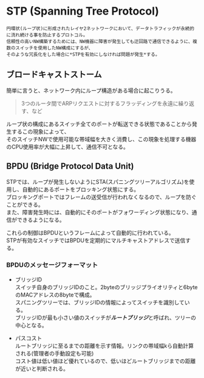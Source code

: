 # STP (Spanning Tree Protocol)
    円環状(ループ状)に形成されたレイヤ2ネットワークにおいて、データトラフィックが永続的に流れ続ける事を防止するプロトコル。  
    信頼性の高いNW構築するためには、NW機器に障害が発生しても迂回路で通信できるように、複数のスイッチを使用したNW構成にするが、  
    そのような冗長化をした場合に*STPを有効にしなければ問題が発生*する。

## ブロードキャストストーム  
簡単に言うと、ネットワーク内にループ構造がある場合に起こりうる。
>3つのルータ間でARPリクエストに対するフラッディングを永遠に繰り返す、など

ループ状の構成にあるスイッチ全てのポートが転送できる状態であることから発生するこの現象によって、  
そのスイッチNWで使用可能な帯域幅を大きく消費し、この現象を処理する機器のCPU使用率が大幅に上昇して、通信不可となる。  

## BPDU (Bridge Protocol Data Unit)
STPでは、ループが発生しないようにSTA(スパニングツリーアルゴリズム)を使用し、自動的にあるポートをブロッキング状態にする。  
ブロッキングポートではフレームの送受信が行われなくなるので、ループを防ぐことができる。  
また、障害発生時には、自動的にそのポートがフォワーディング状態になり、通信ができるようになる。  

これらの制御はBPDUというフレームによって自動的に行われている。  
STPが有効なスイッチではBPDUを定期的にマルチキャストアドレスで送信する。

### BPDUのメッセージフォーマット
* ブリッジID  
    スイッチ自身のブリッジIDのこと。2byteのブリッジプライオリティと6byteのMACアドレスの8byteで構成。  
    スパニングツリーでは、ブリッジIDの情報によってスイッチを識別している。  
    ブリッジIDが最も小さい値のスイッチが***ルートブリッジ***と呼ばれ、ツリーの中心となる。

* パスコスト  
    ルートブリッジに至るまでの距離を示す情報。リンクの帯域幅kら自動計算される(管理者の手動設定も可能)  
    コスト値は低い値ほど優れているので、低いほどルートブリッジまでの距離が近いと判断される。